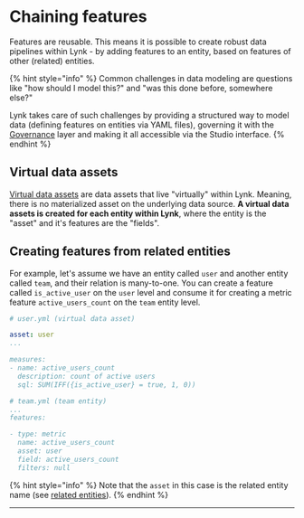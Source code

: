 # Chaining features

Features are reusable. This means it is possible to create robust data pipelines within Lynk - by adding  features to an entity, based on features of other (related) entities.

{% hint style="info" %}
Common challenges in data modeling are questions like "how should I model this?" and "was this done before, somewhere else?"

Lynk takes care of such challenges by providing a structured way to model data (defining features on entities via YAML files), governing it with the [Governance](../governance.md) layer and making it all accessible via the Studio interface.
{% endhint %}

## Virtual data assets

[Virtual data assets](data-assets/#virtual-data-assets) are data assets that live "virtually" within Lynk. Meaning, there is no materialized asset on the underlying data source. **A virtual data assets is created for each entity within Lynk**, where the entity is the "asset" and it's features are the "fields".&#x20;

## Creating features from related entities

For example, let's assume we have an entity called `user` and another entity called `team`, and their relation is many-to-one. You can create a feature called `is_active_user` on the `user` level and consume it for creating a metric feature `active_users_count` on the `team` entity level.&#x20;

```yaml
# user.yml (virtual data asset)

asset: user
...

measures:
- name: active_users_count
  description: count of active users
  sql: SUM(IFF({is_active_user} = true, 1, 0))
```

```yaml
# team.yml (team entity)
...
features: 

- type: metric
  name: active_users_count
  asset: user
  field: active_users_count
  filters: null
```

{% hint style="info" %}
Note that the `asset` in this case is the related entity name (see [related entities](entities/related-entities.md)).
{% endhint %}

***

